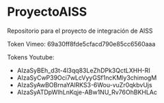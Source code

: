 # ProyectoAISS
Repositorio para el proyecto de integración de AISS

Token Vimeo:
69a30ff8fde5cfacd790e85cc6560aaa

Tokens Youtube:
* AIzaSyBEh_d3t-4l3qq83LeZhDPk3QctLXHH-RI
* AIzaSyCwP39Oci7wLcVyyGSf1ncKMly3chimogM
* AIzaSyAwBOBrnaYAlRKS3-6Wou-vuZr0qkbvUjs
* AIzaSyATDpWIhLnKqje-ABw1NU_Rv76OhBKHLAc
